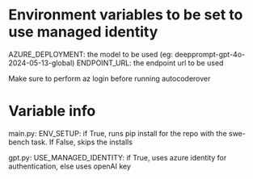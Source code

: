 # Environment variables to be set to use managed identity

AZURE_DEPLOYMENT: the model to be used (eg: deepprompt-gpt-4o-2024-05-13-global)
ENDPOINT_URL: the endpoint url to be used

Make sure to perform az login before running autocoderover


# Variable info

main.py: ENV_SETUP: if True, runs pip install for the repo with the swe-bench task. If False, skips the installs

gpt.py: USE_MANAGED_IDENTITY: if True, uses azure identity for authentication, else uses openAI key